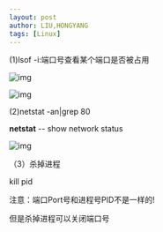 ```yaml
---
layout: post
author: LIU,HONGYANG
tags: [Linux]
---
```








(1)lsof -i:端口号查看某个端口是否被占用

![img](https://img2018.cnblogs.com/blog/1067977/201910/1067977-20191019131607669-1008164825.png)

 

 

 

![img](https://img2018.cnblogs.com/blog/1067977/201910/1067977-20191019131946429-201691523.png)

 

 

 

(2)netstat -an|grep 80

**netstat** -- show network status

![img](https://img2018.cnblogs.com/blog/1067977/201910/1067977-20191019132237549-1129622490.png)

 （3）杀掉进程

kill pid

 

注意：端口Port号和进程号PID不是一样的!

但是杀掉进程可以关闭端口号